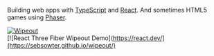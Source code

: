 Building web apps with [TypeScript](https://www.typescriptlang.org/) and [React](https://react.dev/). And sometimes HTML5 games using [Phaser](https://phaser.io/).

[![Wipeout](https://sebsowter.github.io/wipeout/)](https://github.com/sebsowter/sebsowter/assets/7384630/a5c075e9-68df-41e4-89c8-e791a7ed0271)  
[![React Three Fiber Wipeout Demo](https://react.dev/](https://sebsowter.github.io/wipeout/)
